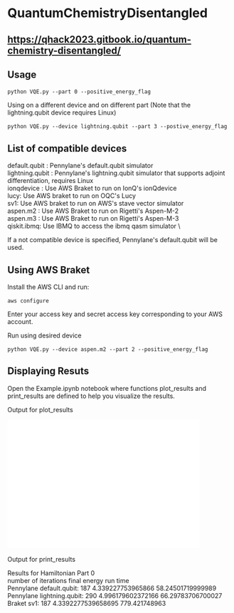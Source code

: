 # QuantumChemistryDisentangled

## https://qhack2023.gitbook.io/quantum-chemistry-disentangled/



## Usage
```
python VQE.py --part 0 --positive_energy_flag
```


Using on a different device and on different part (Note that the lightning.qubit device requires Linux) 
```
python VQE.py --device lightning.qubit --part 3 --postive_energy_flag
```
## List of compatible devices

default.qubit : Pennylane's default.qubit simulator \
lightning.qubit : Pennylane's lightning.qubit simulator that supports adjoint differentiation, requires Linux \
ionqdevice : Use AWS Braket to run on IonQ's ionQdevice \
lucy: Use AWS braket to run on OQC's Lucy \
sv1: Use AWS braket to run on AWS's stave vector simulator \
aspen.m2 : Use AWS Braket to run on Rigetti's Aspen-M-2 \
aspen.m3 : Use AWS Braket to run on Rigetti's Aspen-M-3 \
qiskit.ibmq: Use IBMQ to access the ibmq qasm simulator \

If a not compatible device is specified, Pennylane's default.qubit will be used. 

## Using AWS Braket

Install the AWS CLI and run:

```
aws configure
```
Enter your access key and secret access key corresponding to your AWS account. 

Run using desired device
```
python VQE.py --device aspen.m2 --part 2 --positive_energy_flag 
```

## Displaying Resuts

Open the Example.ipynb notebook where functions plot_results and print_results are defined to help you visualize the results.

Output for plot_results

![Result Image](result_plot_0.png)


Output for print_results

Results for Hamiltonian Part 0 \
number of iterations final energy run time \
Pennylane default.qubit: 187 4.339227753965866 58.24501719999989 \
Pennylane lightning.qubit: 290 4.996179602372166 66.29783706700027 \
Braket sv1: 187 4.3392277539658695 779.421748963
